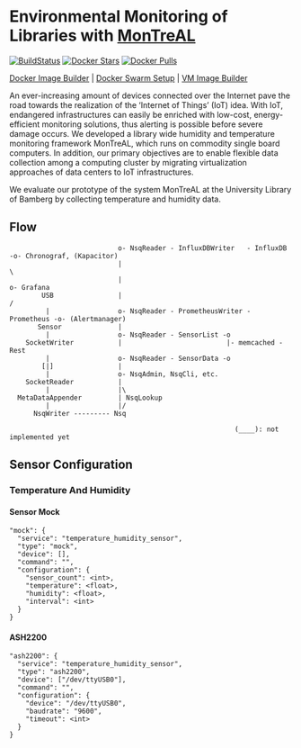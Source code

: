 # Environmental Monitoring of Libraries with [MonTreAL](http://dx.doi.org/10.1007/978-3-319-67008-9_52)

[![BuildStatus](https://travis-ci.org/r3r57/MonTreAL_docker-image-builder.svg?branch=master)](https://travis-ci.org/r3r57/MonTreAL_docker-image-builder)
[![Docker Stars](https://img.shields.io/docker/stars/r3r57/montreal.svg)](https://hub.docker.com/r/r3r57/montreal/)
[![Docker Pulls](https://img.shields.io/docker/pulls/r3r57/montreal.svg)](https://hub.docker.com/r/r3r57/montreal/)

[Docker Image Builder](https://github.com/r3r57/MonTreAL_docker-image-builder)
| [Docker Swarm Setup](https://github.com/r3r57/MonTreAL_swarm-setup)
| [VM Image Builder](https://github.com/r3r57/MonTreAL_vm-image-builder)

An ever-increasing amount of devices connected over the Internet pave the road towards the realization of the ‘Internet of Things’ (IoT) idea. With IoT, endangered infrastructures can easily be enriched with low-cost, energy-efficient monitoring solutions, thus alerting is possible before severe damage occurs. We developed a library wide humidity and temperature monitoring framework MonTreAL, which runs on commodity single board computers. In addition, our primary objectives are to enable flexible data collection among a computing cluster by migrating virtualization approaches of data centers to IoT infrastructures.

We evaluate our prototype of the system MonTreAL at the University Library of Bamberg by collecting temperature and humidity data.


## Flow

```
                           o- NsqReader - InfluxDBWriter   - InfluxDB   -o- Chronograf, (Kapacitor)
                           |                                              \
                           |                                               o- Grafana
        USB                |                                              /
         |                 o- NsqReader - PrometheusWriter - Prometheus -o- (Alertmanager)
       Sensor              |
         |                 o- NsqReader - SensorList -o
    SocketWriter           |                          |- memcached - Rest
         |                 o- NsqReader - SensorData -o
        [|]                |                          
         |                 o- NsqAdmin, NsqCli, etc.
    SocketReader           |
         |                 |\
  MetaDataAppender         | NsqLookup
         |                 |/
      NsqWriter --------- Nsq                             

                                                        (____): not implemented yet
```

## Sensor Configuration

### Temperature And Humidity

#### Sensor Mock
```
"mock": {
  "service": "temperature_humidity_sensor",
  "type": "mock",
  "device": [],
  "command": "",
  "configuration": {
    "sensor_count": <int>,
    "temperature": <float>,
    "humidity": <float>,
    "interval": <int>
  }
}
```

#### ASH2200
```
"ash2200": {
  "service": "temperature_humidity_sensor",
  "type": "ash2200",
  "device": ["/dev/ttyUSB0"],
  "command": "",
  "configuration": {
    "device": "/dev/ttyUSB0",
    "baudrate": "9600",
    "timeout": <int>
  }
}
```
